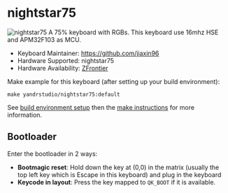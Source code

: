 # nightstar75

![nightstar75](https://i.imgur.com/XupTUBXh.png)
A 75% keyboard with RGBs.
This keyboard use 16mhz HSE and APM32F103 as MCU.

- Keyboard Maintainer: https://github.com/jiaxin96
- Hardware Supported: nightstar75
- Hardware Availability: [ZFrontier](https://www.zfrontier.com/app/flow/D6pZpAylmoqm)

Make example for this keyboard (after setting up your build environment):

    make yandrstudio/nightstar75:default

See [build environment setup](https://docs.qmk.fm/#/getting_started_build_tools) then the [make instructions](https://docs.qmk.fm/#/getting_started_make_guide) for more information.

## Bootloader

Enter the bootloader in 2 ways:

- **Bootmagic reset**: Hold down the key at (0,0) in the matrix (usually the top left key which is Escape in this keyboard) and plug in the keyboard
- **Keycode in layout**: Press the key mapped to `QK_BOOT` if it is available.
